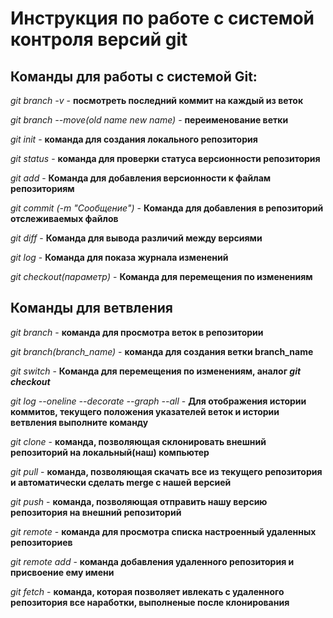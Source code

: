 # Инструкция по работе с системой контроля версий git

## **Команды для работы с системой Git:**

*git branch -v* - **посмотреть последний коммит на каждый из веток**

*git branch --move(old name new name)* - **переименование ветки**

*git init* - **команда для создания локального репозитория** 

*git status* - **команда для проверки статуса версионности репозитория**

*git add* - **Команда для добавления версионности к файлам репозиториям**

*git commit (-m "Сообщение")* - **Команда для добавления в репозиторий отслеживаемых файлов**

*git diff* - **Команда для вывода различий между версиями**

*git log* - **Команда для показа журнала изменений**

*git checkout(параметр)* - **Команда для перемещения по изменениям**
## Команды для ветвления

*git branch* - **команда для просмотра веток в репозитории**

*git branch(branch_name)* - **команда для создания ветки branch_name**

*git switch* - **Команда для перемещения по изменениям, аналог *git checkout***

*git log --oneline --decorate --graph --all* - **Для отображения истории коммитов, текущего положения указателей веток и истории ветвления выполните команду**

*git clone* - **команда, позволяющая склонировать внешний репозиторий на локальный(наш) компьютер**

*git pull* - **команда, позволяющая скачать все из текущего репозитория и автоматически сделать merge с нашей версией**

*git push* - **команда, позволяющая отправить нашу версию репозитория на внешний репозиторий**

*git remote* - **команда для просмотра списка настроенный удаленных репозиториев**

*git remote add <shortname> <url>* - **команда добавления удаленного репозитория и присвоение ему имени**

*git fetch <remote name>* - **команда, которая позволяет ивлекать с удаленного репозитория все наработки, выполненые после клонирования**
